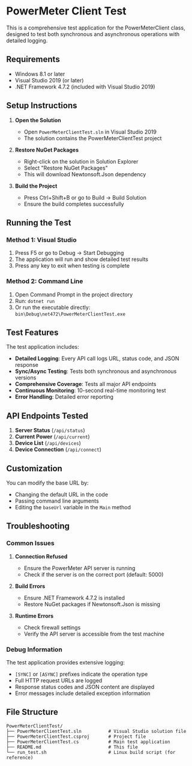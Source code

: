 # PowerMeter Client Test

This is a comprehensive test application for the PowerMeterClient class, designed to test both synchronous and asynchronous operations with detailed logging.

## Requirements

- Windows 8.1 or later
- Visual Studio 2019 (or later)
- .NET Framework 4.7.2 (included with Visual Studio 2019)

## Setup Instructions

1. **Open the Solution**
   - Open `PowerMeterClientTest.sln` in Visual Studio 2019
   - The solution contains the PowerMeterClientTest project

2. **Restore NuGet Packages**
   - Right-click on the solution in Solution Explorer
   - Select "Restore NuGet Packages"
   - This will download Newtonsoft.Json dependency

3. **Build the Project**
   - Press Ctrl+Shift+B or go to Build → Build Solution
   - Ensure the build completes successfully

## Running the Test

### Method 1: Visual Studio
1. Press F5 or go to Debug → Start Debugging
2. The application will run and show detailed test results
3. Press any key to exit when testing is complete

### Method 2: Command Line
1. Open Command Prompt in the project directory
2. Run: `dotnet run`
3. Or run the executable directly: `bin\Debug\net472\PowerMeterClientTest.exe`

## Test Features

The test application includes:

- **Detailed Logging**: Every API call logs URL, status code, and JSON response
- **Sync/Async Testing**: Tests both synchronous and asynchronous versions
- **Comprehensive Coverage**: Tests all major API endpoints
- **Continuous Monitoring**: 10-second real-time monitoring test
- **Error Handling**: Detailed error reporting

## API Endpoints Tested

1. **Server Status** (`/api/status`)
2. **Current Power** (`/api/current`)
3. **Device List** (`/api/devices`)
4. **Device Connection** (`/api/connect`)

## Customization

You can modify the base URL by:
- Changing the default URL in the code
- Passing command line arguments
- Editing the `baseUrl` variable in the `Main` method

## Troubleshooting

### Common Issues

1. **Connection Refused**
   - Ensure the PowerMeter API server is running
   - Check if the server is on the correct port (default: 5000)

2. **Build Errors**
   - Ensure .NET Framework 4.7.2 is installed
   - Restore NuGet packages if Newtonsoft.Json is missing

3. **Runtime Errors**
   - Check firewall settings
   - Verify the API server is accessible from the test machine

### Debug Information

The test application provides extensive logging:
- `[SYNC]` or `[ASYNC]` prefixes indicate the operation type
- Full HTTP request URLs are logged
- Response status codes and JSON content are displayed
- Error messages include detailed exception information

## File Structure

```
PowerMeterClientTest/
├── PowerMeterClientTest.sln          # Visual Studio solution file
├── PowerMeterClientTest.csproj       # Project file
├── PowerMeterClientTest.cs           # Main test application
├── README.md                         # This file
└── run_test.sh                       # Linux build script (for reference)
``` 